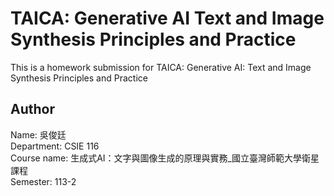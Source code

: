 # TAICA: Generative AI Text and Image Synthesis Principles and Practice
This is a homework submission for TAICA: Generative AI: Text and Image Synthesis Principles and Practice
## Author
Name: 吳俊廷  
Department: CSIE 116  
Course name: 生成式AI：文字與圖像生成的原理與實務_國立臺灣師範大學衛星課程  
Semester: 113-2
